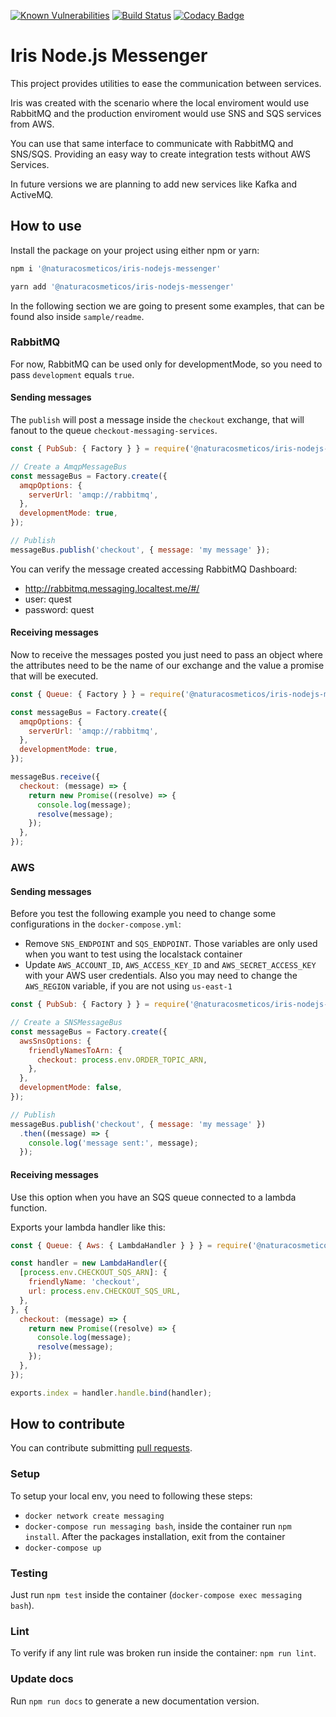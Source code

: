 [![Known Vulnerabilities](https://snyk.io/test/github/natura-cosmeticos/iris-nodejs-messenger/badge.svg?targetFile=package.json)](https://snyk.io/test/github/natura-cosmeticos/iris-nodejs-messenger?targetFile=package.json)
[![Build Status](https://travis-ci.org/natura-cosmeticos/iris-nodejs-messenger.svg?branch=master)](https://travis-ci.org/natura-cosmeticos/iris-nodejs-messenger)
[![Codacy Badge](https://api.codacy.com/project/badge/Grade/d94e41c2fc564657a1ed90a2483e50b7)](https://www.codacy.com/app/handrus_1938/iris-nodejs-messenger?utm_source=github.com&amp;utm_medium=referral&amp;utm_content=natura-cosmeticos/iris-nodejs-messenger&amp;utm_campaign=Badge_Grade)


# Iris Node.js Messenger

This project provides utilities to ease the communication between services.

Iris was created with the scenario where the local enviroment would use RabbitMQ and the production enviroment would use SNS and SQS services from AWS.

You can use that same interface to communicate with RabbitMQ and SNS/SQS. Providing an easy way to create integration tests without AWS Services.

In future versions we are planning to add new services like Kafka and ActiveMQ.

## How to use

Install the package on your project using either npm or yarn:

```bash
npm i '@naturacosmeticos/iris-nodejs-messenger'

yarn add '@naturacosmeticos/iris-nodejs-messenger'
```

In the following section we are going to present some examples, that can be found also inside `sample/readme`.

### RabbitMQ

For now, RabbitMQ can be used only for developmentMode, so you need to pass `development` equals `true`.

#### Sending messages

The `publish` will post a message inside the `checkout` exchange, that will fanout to the queue `checkout-messaging-services`.

```javascript
const { PubSub: { Factory } } = require('@naturacosmeticos/iris-nodejs-messenger');

// Create a AmqpMessageBus
const messageBus = Factory.create({
  amqpOptions: {
    serverUrl: 'amqp://rabbitmq',
  },
  developmentMode: true,
});

// Publish
messageBus.publish('checkout', { message: 'my message' });
```

You can verify the message created accessing RabbitMQ Dashboard:

* http://rabbitmq.messaging.localtest.me/#/
* user: quest
* password: quest

#### Receiving messages

Now to receive the messages posted you just need to pass an object where the attributes need to be the name of our exchange and the value a promise that will be executed.

```javascript
const { Queue: { Factory } } = require('@naturacosmeticos/iris-nodejs-messenger');

const messageBus = Factory.create({
  amqpOptions: {
    serverUrl: 'amqp://rabbitmq',
  },
  developmentMode: true,
});

messageBus.receive({
  checkout: (message) => {
    return new Promise((resolve) => {
      console.log(message);
      resolve(message);
    });
  },
});
```

### AWS

#### Sending messages

Before you test the following example you need to change some configurations in the `docker-compose.yml`:

* Remove `SNS_ENDPOINT` and `SQS_ENDPOINT`. Those variables are only used when you want to test using the localstack container
* Update `AWS_ACCOUNT_ID`, `AWS_ACCESS_KEY_ID` and `AWS_SECRET_ACCESS_KEY` with your AWS user credentials. Also you may need to change the `AWS_REGION` variable, if you are not using `us-east-1`

```javascript
const { PubSub: { Factory } } = require('@naturacosmeticos/iris-nodejs-messenger');

// Create a SNSMessageBus
const messageBus = Factory.create({
  awsSnsOptions: {
    friendlyNamesToArn: {
      checkout: process.env.ORDER_TOPIC_ARN,
    },
  },
  developmentMode: false,
});

// Publish
messageBus.publish('checkout', { message: 'my message' })
  .then((message) => {
    console.log('message sent:', message);
  });
```

#### Receiving messages
Use this option when you have an SQS queue connected to a lambda function.

Exports your lambda handler like this:

```javascript
const { Queue: { Aws: { LambdaHandler } } } = require('@naturacosmeticos/iris-nodejs-messenger');

const handler = new LambdaHandler({
  [process.env.CHECKOUT_SQS_ARN]: {
    friendlyName: 'checkout',
    url: process.env.CHECKOUT_SQS_URL,
  },
}, {
  checkout: (message) => {
    return new Promise((resolve) => {
      console.log(message);
      resolve(message);
    });
  },
});

exports.index = handler.handle.bind(handler);
```

## How to contribute

You can contribute submitting [pull requests](https://github.com/natura-cosmeticos/iris-nodejs-messenger/pulls).

### Setup

To setup your local env, you need to following these steps:

* `docker network create messaging`
* `docker-compose run messaging bash`, inside the container run `npm install`. After the packages installation, exit from the container
* `docker-compose up`

### Testing

Just run `npm test` inside the container (`docker-compose exec messaging bash`).

### Lint

To verify if any lint rule was broken run  inside the container: `npm run lint`.

### Update docs

Run `npm run docs` to generate a new documentation version.
